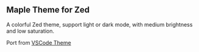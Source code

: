 ## Maple Theme for Zed

A colorful Zed theme, support light or dark mode, with medium brightness and low saturation.

Port from [VSCode Theme](https://github.com/subframe7536/vscode-theme-maple)